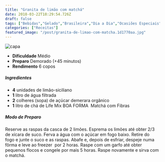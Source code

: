 ```yaml
---
title: "Granita de limão com matchá"
date: 2018-03-22T18:29:54.726Z
draft: false
tags: ["Bebidas","Gelado","Brasileira","Dia a Dia","Ocasiões Especiais","Leve e Saudável","Alimentação saudável","receita saudável"]
categories: ["Receitas"]
featured_image: "/post/granita-de-limao-com-matcha.1d1770aa.jpg"
---
```


![capa](/post/granita-de-limao-com-matcha.1d1770aa.jpg)

*   **Dificuldade** Médio
*   **Preparo** Demorado (+45 minutos)
*   **Rendimento** 6 copos

##### Ingredientes

*   **4** unidades de limão-siciliano
*   **1** litro de água filtrada
*   **2** colheres (sopa) de açúcar demerara orgânico
*   **1** litro de chá de Life Mix BOA FORMA  Matchá com Fibras

##### Modo de Preparo

Reserve as raspas da casca de 2 limões. Esprema os limões até obter 2/3 de xícara de suco. Ferva a água com o açúcar em fogo baixo. Retire do fogo e junte o suco e as raspas. Abafe e, depois de esfriar, despeje numa fôrma e leve ao freezer  por 2 horas. Raspe com um garfo até obter pequenos flocos e congele por mais 5 horas. Raspe novamente e sirva com o matchá.
